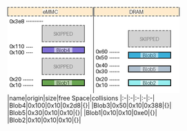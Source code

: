 ![memory map diagram](test_generate_doc_example_two_maps_cropped.png)
|name|origin|size|free Space|collisions
|:-|:-|:-|:-|:-|
|<span style='color:(89, 68, 202, 151)'>Blob4</span>|0x100|0x10|0x2d8|{}|
|<span style='color:(26, 162, 211, 237)'>Blob3</span>|0x50|0x10|0x388|{}|
|<span style='color:(168, 186, 202, 243)'>Blob5</span>|0x30|0x10|0x10|{}|
|<span style='color:(94, 158, 68, 221)'>Blob1</span>|0x10|0x10|0xe0|{}|
|<span style='color:(9, 215, 217, 65)'>Blob2</span>|0x10|0x10|0x10|{}|
